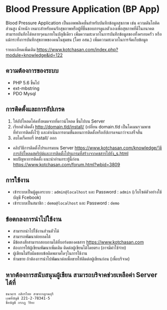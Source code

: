# Blood Pressure Application (BP App)

Blood Pressure Application เป็นแอพพลิเคชั่นสำหรับบันทึกข้อมูลสุขภาพ เช่น ความดันโลหิค ส่วนสูง น้ำหนัก เหมาะสำหรับคนรักสุขภาพหรือผู้ที่ชื่นชอบการดูแลตัวเองเพื่อสุขภาพที่ดีในอนาคต สามารถบันทึกได้หลายๆคนภายในบัญชีเดียว เพิ่มความสะดวกในการบันทึกข้อมูลของทั้งครอบครัว หรือแม้กระทั่งการบันทึกสุขภาพของคนในชุมชน (โดย อสม.) เพิ่มความสะดวกในการจัดเก็บข้อมูล

รายละเอียดเพิ่มเติม https://www.kotchasan.com/index.php?module=knowledge&id=122

## ความต้องการของระบบ

- PHP 5.6 ขึ้นไป
- ext-mbstring
- PDO Mysql

## การติดตั้งและการอัปเกรด

1.  ให้อัปโหลดโค้ดทั้งหมดจากที่ดาวน์โหลด ขึ้นไปบน Server
2.  เรียกตัวติดตั้ง http://domain.tld/install/ (เปลี่ยน domain.tld เป็นโดเมนรวมพาธที่ทำการติดตั้งไว้) และดำเนินการตามขั้นตอนการติดตั้งหรืออัปเกรดจนกว่าจะเสร็จสิ้น
3.  ลบไดเร็คทอรี่ install/ ออก

- คลิปวิธีการติดตั้งโปรแกรมบน Server https://www.kotchasan.com/knowledge/วิธีการอัปโหลดสคริปต์และการติดตั้งโปรแกรมที่สร้างจากคชสารไปยัง_s.html
- พบปัญหาการติดตั้ง แนะนำอ่านกระทู้นี้ก่อน https://www.kotchasan.com/forum.html?wbid=3809

## การใช้งาน

- เข้าระบบเป็นผู้ดูแลระบบ : `admin@localhost` และ Password : `admin` (เว็บไซต์ตัวอย่างใช้บัญชี Fcebook)
- เข้าระบบเป็นสมาชิก : `demo@localhost` และ Password : `demo`

## ข้อตกลงการนำไปใช้งาน

- สามารถนำไปใช้งานส่วนตัวได้
- สามารถพัฒนาต่อยอดได้
- มีข้อสงสัยสามารถสอบถามได้ที่บอร์ดของคชสาร https://www.kotchasan.com
- ต้องการให้ผู้เขียนพัฒนาเพิ่มเติม ติดต่อผู้เขียนได้โดยตรง (อาจมีค่าใช้จ่าย)
- ผู้เขียนไม่รับผิดชอบข้อผิดพลาดใดๆในการใช้งาน
- ห้ามขาย ถ้าต้องการนำไปพัฒนาต่อเพื่อขายให้ติดต่อผู้เขียนก่อน (เพื่อบริจาค)

## หากต้องการสนับสนุนผู้เขียน สามารถบริจาคช่วยเหลือค่า Server ได้ที่

```
ธนาคาร กสิกรไทย สาขากาญจนบุรี
เลขที่บัญชี 221-2-78341-5
ชื่อบัญชี กรกฎ วิริยะ
```
